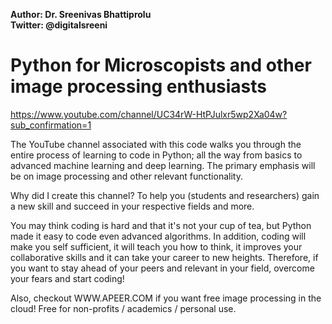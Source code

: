 <b> Author: Dr. Sreenivas Bhattiprolu </b><br>
  <b>Twitter: @digitalsreeni </b>

# Python for Microscopists and other image processing enthusiasts
https://www.youtube.com/channel/UC34rW-HtPJulxr5wp2Xa04w?sub_confirmation=1

The YouTube channel associated with this code walks you through the entire process of learning to code in Python; all the way from basics to advanced machine learning and deep learning. The primary emphasis will be on image processing and other relevant functionality. 

Why did I create this channel? To help you (students and researchers) gain a new skill and succeed in your respective fields and more. 

You may think coding is hard and that it's not your cup of tea, but Python made it easy to code even advanced algorithms. In addition, coding will make you self sufficient, it will teach you how to think, it improves your collaborative skills and it can take your career to new heights. Therefore, if you want to stay ahead of your peers and relevant in your field, overcome your fears and start coding!

Also, checkout WWW.APEER.COM if you want free image processing in the cloud! 
Free for non-profits / academics / personal use. 
